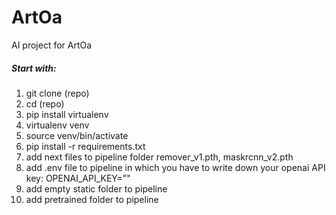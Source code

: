 # ArtOa
 AI project for ArtOa

##### Start with:
1. git clone (repo)
2. cd (repo)
3. pip install virtualenv
4. virtualenv venv
5. source venv/bin/activate
6. pip install -r requirements.txt
7. add next files to pipeline folder remover_v1.pth, maskrcnn_v2.pth
8. add .env file to pipeline in which you have to write down your openai API key: OPENAI_API_KEY=""
9. add empty static folder to pipeline
10. add pretrained folder to pipeline
